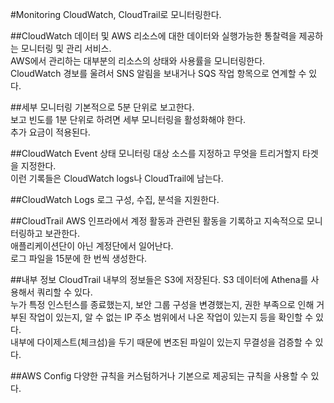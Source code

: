 #Monitoring
CloudWatch, CloudTrail로 모니터링한다.  

##CloudWatch
데이터 및 AWS 리소스에 대한 데이터와 실행가능한 통찰력을 제공하는 모니터링 및 관리 서비스.  
AWS에서 관리하는 대부분의 리소스의 상태와 사용률을 모니터링한다.  
CloudWatch 경보를 울려서 SNS 알림을 보내거나 SQS 작업 항목으로 연계할 수 있다.

##세부 모니터링
기본적으로 5분 단위로 보고한다.  
보고 빈도를 1분 단위로 하려면 세부 모니터링을 활성화해야 한다.  
추가 요금이 적용된다.  

##CloudWatch Event
상태 모니터링 대상 소스를 지정하고 무엇을 트리거할지 타겟을 지정한다.  
이런 기록들은 CloudWatch logs나 CloudTrail에 남는다.  

##CloudWatch Logs
로그 구성, 수집, 분석을 지원한다.  

##CloudTrail
AWS 인프라에서 계정 활동과 관련된 활동을 기록하고 지속적으로 모니터링하고 보관한다.  
애플리케이션단이 아닌 계정단에서 일어난다.  
로그 파일을 15분에 한 번씩 생성한다.  

##내부 정보
CloudTrail 내부의 정보들은 S3에 저장된다. S3 데이터에 Athena를 사용해서 쿼리할 수 있다.  
누가 특정 인스턴스를 종료했는지, 보안 그룹 구성을 변경했는지, 권한 부족으로 인해 거부된 작업이 있는지, 알 수 없는 IP 주소 범위에서 나온 작업이 있는지 등을 확인할 수 있다.  
내부에 다이제스트(체크섬)을 두기 때문에 변조된 파일이 있는지 무결성을 검증할 수 있다.  

##AWS Config
다양한 규칙을 커스텀하거나 기본으로 제공되는 규칙을 사용할 수 있다.